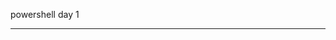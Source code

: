 powershell day 1
___________________________________________________________________________________________________________________________________________________________________________________________________________________________________

